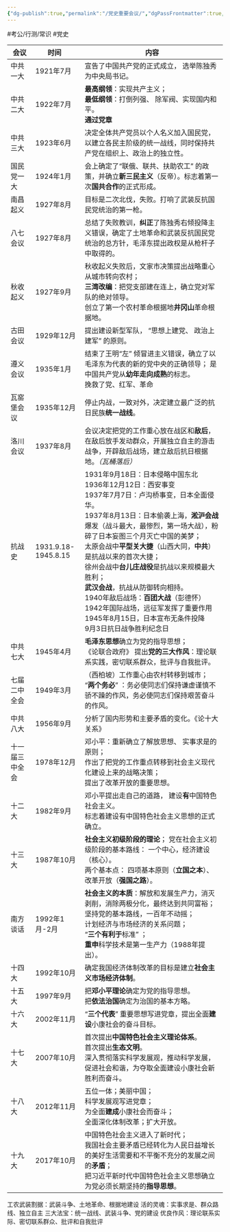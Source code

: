 ```yaml
---
{"dg-publish":true,"permalink":"/党史重要会议/","dgPassFrontmatter":true,"noteIcon":"2"}
---
```


#考公/行测/常识 #党史

| 会议      | 时间<img width=10/>       | 内容                                                                                                                                                                                                                                                                                                                               |
| ------- | ----------------------- | -------------------------------------------------------------------------------------------------------------------------------------------------------------------------------------------------------------------------------------------------------------------------------------------------------------------------------- |
| 中共一大    | 1921年7月                 | 宣告了中国共产党的正式成立， 选举陈独秀为中央局书记。                                                                                                                                                                                                                                                                                                      |
| 中共二大    | 1922年7月                 | **最高纲领**：实现共产主义；<br>**最低纲领**：打倒列强、 除军阀、实现国内和平。<br>**通过党章**                                                                                                                                                                                                                                                                       |
| 中共三大    | 1923年6月                 | 决定全体共产党员以个人名义加入国民党，以建立各民主阶级的统一战线，同时保持共产党在组织上、政治上的独立性。                                                                                                                                                                                                                                                                            |
| 国民党一大   | 1924年1月                 | 会上确定了“联俄、联共、扶助农工” 的政策，并确立**新三民主义**（反帝）。标志着第一次**国共合作**的正式形成。                                                                                                                                                                                                                                                                      |
| 南昌起义    | 1927年8月                 | 目标是二次北伐，失败。打响了武装反抗国民党统治的第一枪。                                                                                                                                                                                                                                                                                                     |
| 八七会议    | 1927年8月                 | 总结了失败教训，**纠正**了陈独秀右倾投降主义错误，确定了土地革命和武装反抗国民党统治的总方针，毛泽东提出政权是从枪杆子中取得的。                                                                                                                                                                                                                                                               |
| 秋收起义    | 1927年9月                 | 秋收起义失败后，文家市决策提出战略重心从城市转向农村；<br>**三湾改编**：把党支部建在连上，确立党对军队的绝对领导。<br>创立了第一个农村革命根据地**井冈山**革命根据地。                                                                                                                                                                                                                                      |
| 古田会议    | 1929年12月                | 提出建设新型军队， “思想上建党、 政治上建军” 的原则。                                                                                                                                                                                                                                                                                                    |
| 遵义会议    | 1935年1月                 | 结束了王明“左” 倾冒进主义错误，确立了以毛泽东为代表的新的党中央的正确领导； 是中国共产党从**幼年走向成熟**的标志。<br>挽救了党、红军、革命                                                                                                                                                                                                                                                      |
| 瓦窑堡会议   | 1935年12月                | 停止内战，一致对外，决定建立最广泛的抗日民族**统一战线**。                                                                                                                                                                                                                                                                                                  |
| 洛川会议    | 1937年8月                 | 会议决定把党的工作重心放在战区和**敌后**，在敌后放手发动群众，开展独立自主的游击战争，开辟敌后战场，建立敌后抗日根据地。*（瓦桶落后）*                                                                                                                                                                                                                                                           |
| 抗战史     | 1931.9.18-<br>1945.8.15 | 1931年9月18日：日本侵略中国东北<br>1936年12月12日：西安事变<br>1937年7月7日：卢沟桥事变，日本全面侵华。<br>1937年8月13日：日本偷袭上海，**淞沪会战**爆发（战斗最大，最惨烈，第一场大战），粉碎了日本妄图三个月灭亡中国的美梦；<br>太原会战中**平型关大捷**（山西大同，**中共**）是抗战以来的首次大捷；<br>徐州会战中**台儿庄战役**是抗战以来规模最大胜利；<br>**武汉会战**，抗战从防御转向相持。<br>1940年敌后战场：**百团大战**（彭德怀）<br>1942年国际战场，远征军发挥了重要作用<br>1945年8月15日，日本宣布无条件投降<br>9月3日抗日战争胜利纪念日 |
| 中共七大    | 1945年4月                 | **毛泽东思想**确立为党的指导思想；<br>《论联合政府》 提出**党的三大作风**：理论联系实践，密切联系群众，批评与自我批评。                                                                                                                                                                                                                                                               |
| 七届二中全会  | 1949年3月                 | （西柏坡）工作重心由农村转移到城市；<br>“**两个务必**” ：务必使同志们保持谦虚谨慎不骄不躁的作风，务必使同志们保持艰苦奋斗的作风。                                                                                                                                                                                                                                                           |
| 中共八大    | 1956年9月                 | 分析了国内形势和主要矛盾的变化。《论十大关系》                                                                                                                                                                                                                                                                                                          |
| 十一届三中全会 | 1978年12月                | 邓小平：重新确立了解放思想、 实事求是的原则；<br>作出了把党的工作重点转移到社会主义现代化建设上来的战略决策；<br>提出了改革开放的重要思想。                                                                                                                                                                                                                                                       |
| 十二大     | 1982年9月                 | 邓小平提出走自己的道路， 建设**有**中国特色社会主义。<br>标志着建设有中国特色社会主义思想的正式确立。                                                                                                                                                                                                                                                                          |
| 十三大     | 1987年10月                | **社会主义初级阶段的理论**； 党在社会主义初级阶段的基本路线： 一个中心，经济建设（核心）。<br>两个基本点： 四项基本原则（**立国之本**）、改革开放（**强国之路**）。                                                                                                                                                                                                                                      |
| 南方谈话    | 1992年1月-2月              | **社会主义的本质**：解放和发展生产力，消灭剥削，消除两极分化，最终达到共同富裕；<br>坚持党的基本路线，一百年不动摇；<br>计划经济与市场经济的关系问题；<br>“**三个有利于**标准” ；<br>**重申**科学技术是第一生产力（1988年提出）。                                                                                                                                                                                               |
| 十四大     | 1992年10月                | 确定我国经济体制改革的目标是建立**社会主义市场经济体制**。                                                                                                                                                                                                                                                                                                  |
| 十五大     | 1997年9月                 | 把**邓小平理论**确定为党的指导思想。<br>把**依法治国**确定为治国的基本方略。                                                                                                                                                                                                                                                                                     |
| 十六大     | 2002年11月                | “**三个代表**” 重要思想写进党章，提出全面**建设**小康社会的奋斗目标。                                                                                                                                                                                                                                                                                         |
| 十七大     | 2007年10月                | 首次提出**中国特色社会主义理论体系**。<br>首次提出**生态文明**。<br>深入贯彻落实科学发展观，推动科学发展，促进社会和谐，为夺取全面建设小康社会新胜利而奋斗。                                                                                                                                                                                                                                           |
| 十八大     | 2012年11月                | 五位一体；美丽中国；<br>科学发展观写进党章；<br>为全面**建成**小康社会而奋斗；<br>全面深化体制改革；扩大开放。                                                                                                                                                                                                                                                                  |
| 十九大     | 2017年10月                | 中国特色社会主义进入了新时代；<br>我国社会主要矛盾已经转化为人民日益增长的美好生活需要和不平衡不充分的发展之间的**矛盾**；<br>把习近平新时代中国特色社会主义思想确立为党必须长期坚持的**指导思想**。                                                                                                                                                                                                                       |


工农武装割据：武装斗争、土地革命、根据地建设
活的灵魂：实事求是、群众路线、独立自主
三大法宝：统一战线、武装斗争、党的建设 
优良作风：理论联系实际、密切联系群众、批评和自我批评